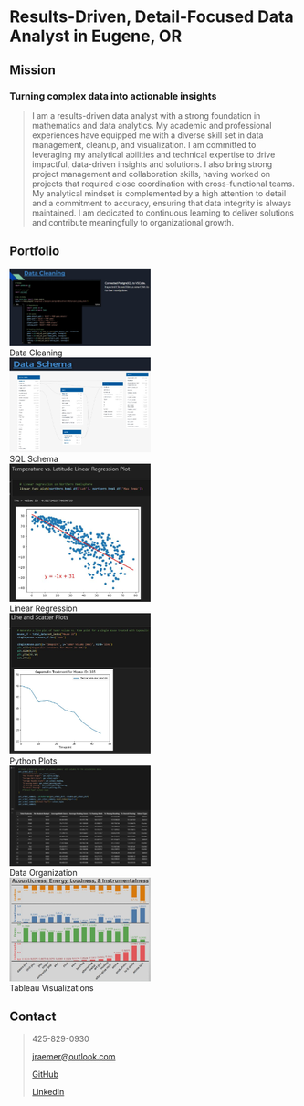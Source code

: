<head>
  <link rel="stylesheet" href="mainstyle.css">
</head>

<body>
  
# Results-Driven, Detail-Focused Data Analyst in Eugene, OR

## Mission

### Turning complex data into actionable insights
> I am a results-driven data analyst with a strong foundation in mathematics and data analytics. My academic and professional experiences have equipped me with a diverse skill set in data management, cleanup, and visualization. I am committed to leveraging my analytical abilities and technical expertise to drive impactful, data-driven insights and solutions. I also bring strong project management and collaboration skills, having worked on projects that required close coordination with cross-functional teams. My analytical mindset is complemented by a high attention to detail and a commitment to accuracy, ensuring that data integrity is always maintained. I am dedicated to continuous learning to deliver solutions and contribute meaningfully to organizational growth.

## Portfolio

<div class="gallery">
  <a target="_blank" href="Data_Cleaning_SQL_Python.JPG">
    <img src="Data_Cleaning_SQL_Python.JPG" alt="Data_Cleaning" width="49%" />
  </a>
  <div class="description">Data Cleaning</div>
</div>

<div class="gallery">
  <a target="_blank" href="Data_Cleaning_SQL_Python.JPG">
    <img src="SQL_Table_Schema.JPG" alt="SQL_Shema" width="49%" />
  </a>
  <div class="description">SQL Schema</div>
</div>

<div class="gallery">
  <a target="_blank" href="Linear_Regression.JPG">
    <img src="Linear_Regression.JPG" alt="Linear_Regression" width="49%" />
  </a>
  <div class="description">Linear Regression</div>
</div>

<div class="gallery">
  <a target="_blank" href="Line_Plot_Python.JPG">
    <img src="Line_Plot_Python.JPG" alt="Python_Plots" width="49%" />
  </a>
  <div class="description">Python Plots</div>
</div>

<div class="gallery">
  <a target="_blank" href="Python_Dict.JPG">
    <img src="Python_Dict.JPG" alt="Data_Organization" width="49%" />
  </a>
  <div class="description">Data Organization</div>
</div>

<div class="gallery">
  <a target="_blank" href="Tableau_Music.JPG">
    <img src="Tableau_Music.JPG" alt="Tableau_Visualizations" width="49%" />
  </a>
  <div class="description">Tableau Visualizations</div>
</div>

## Contact
> 425-829-0930
> 
> jraemer@outlook.com
> 
> [GitHub](https://github.com/JerricaRaemer)
> 
> [LinkedIn](https://www.linkedin.com/in/jerrica-raemer/)
>

</body>
